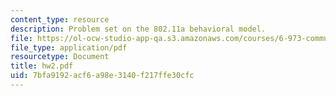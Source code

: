 ```yaml
---
content_type: resource
description: Problem set on the 802.11a behavioral model.
file: https://ol-ocw-studio-app-qa.s3.amazonaws.com/courses/6-973-communication-system-design-spring-2006/7bfa9192acf6a98e3140f217ffe30cfc_hw2.pdf
file_type: application/pdf
resourcetype: Document
title: hw2.pdf
uid: 7bfa9192-acf6-a98e-3140-f217ffe30cfc
---
```

